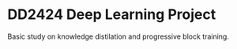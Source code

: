 # DD2424 Deep Learning Project

Basic study on knowledge distilation and progressive block training.